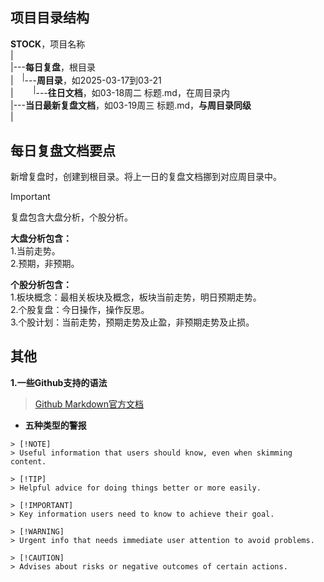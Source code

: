 ## 项目目录结构

**STOCK**，项目名称  
|  
|---**每日复盘**，根目录    
|&emsp;<sup>|</sup>---**周目录**，如2025-03-17到03-21    
|&emsp;&emsp;&nbsp;<sup>|</sup>---**往日文档**，如03-18周二 标题.md，在周目录内    
|---**当日最新复盘文档**，如03-19周三 标题.md，**与周目录同级**    
|

## 每日复盘文档要点  

新增复盘时，创建到根目录。将上一日的复盘文档挪到对应周目录中。

> [!IMPORTANT]
> 复盘包含大盘分析，个股分析。
>
> **大盘分析包含：**  
> 1.当前走势。  
> 2.预期，非预期。  
> 
> **个股分析包含：**  
> 1.板块概念：最相关板块及概念，板块当前走势，明日预期走势。  
> 2.个股复盘：今日操作，操作反思。  
> 3.个股计划：当前走势，预期走势及止盈，非预期走势及止损。  


## 其他

**1.一些Github支持的语法**

> [Github Markdown官方文档](https://docs.github.com/zh/get-started/writing-on-github/getting-started-with-writing-and-formatting-on-github/basic-writing-and-formatting-syntax#hiding-content-with-comments)

* **五种类型的警报**   

```
> [!NOTE]
> Useful information that users should know, even when skimming content.

> [!TIP]
> Helpful advice for doing things better or more easily.

> [!IMPORTANT]
> Key information users need to know to achieve their goal.

> [!WARNING]
> Urgent info that needs immediate user attention to avoid problems.

> [!CAUTION]
> Advises about risks or negative outcomes of certain actions.
```

